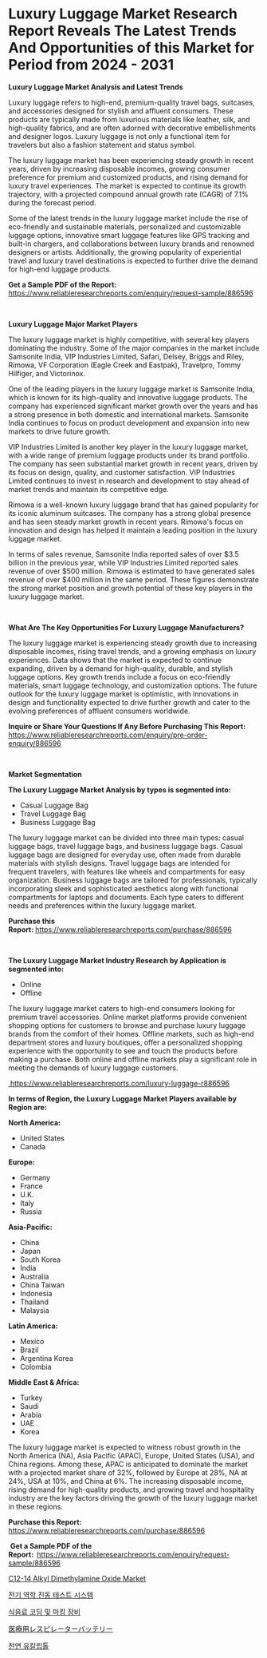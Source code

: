 <p><h1>Luxury Luggage Market Research Report Reveals The Latest Trends And Opportunities of this Market for Period from 2024 - 2031</h1></p><p><strong>Luxury Luggage Market Analysis and Latest Trends</strong></p>
<p><p>Luxury luggage refers to high-end, premium-quality travel bags, suitcases, and accessories designed for stylish and affluent consumers. These products are typically made from luxurious materials like leather, silk, and high-quality fabrics, and are often adorned with decorative embellishments and designer logos. Luxury luggage is not only a functional item for travelers but also a fashion statement and status symbol.</p><p>The luxury luggage market has been experiencing steady growth in recent years, driven by increasing disposable incomes, growing consumer preference for premium and customized products, and rising demand for luxury travel experiences. The market is expected to continue its growth trajectory, with a projected compound annual growth rate (CAGR) of 7.1% during the forecast period.</p><p>Some of the latest trends in the luxury luggage market include the rise of eco-friendly and sustainable materials, personalized and customizable luggage options, innovative smart luggage features like GPS tracking and built-in chargers, and collaborations between luxury brands and renowned designers or artists. Additionally, the growing popularity of experiential travel and luxury travel destinations is expected to further drive the demand for high-end luggage products.</p></p>
<p><strong>Get a Sample PDF of the Report:&nbsp;</strong> <a href="https://www.reliableresearchreports.com/enquiry/request-sample/886596">https://www.reliableresearchreports.com/enquiry/request-sample/886596</a></p>
<p>&nbsp;</p>
<p><strong>Luxury Luggage Major Market Players</strong></p>
<p><p>The luxury luggage market is highly competitive, with several key players dominating the industry. Some of the major companies in the market include Samsonite India, VIP Industries Limited, Safari, Delsey, Briggs and Riley, Rimowa, VF Corporation (Eagle Creek and Eastpak), Travelpro, Tommy Hilfiger, and Victorinox.</p><p>One of the leading players in the luxury luggage market is Samsonite India, which is known for its high-quality and innovative luggage products. The company has experienced significant market growth over the years and has a strong presence in both domestic and international markets. Samsonite India continues to focus on product development and expansion into new markets to drive future growth.</p><p>VIP Industries Limited is another key player in the luxury luggage market, with a wide range of premium luggage products under its brand portfolio. The company has seen substantial market growth in recent years, driven by its focus on design, quality, and customer satisfaction. VIP Industries Limited continues to invest in research and development to stay ahead of market trends and maintain its competitive edge.</p><p>Rimowa is a well-known luxury luggage brand that has gained popularity for its iconic aluminum suitcases. The company has a strong global presence and has seen steady market growth in recent years. Rimowa's focus on innovation and design has helped it maintain a leading position in the luxury luggage market.</p><p>In terms of sales revenue, Samsonite India reported sales of over $3.5 billion in the previous year, while VIP Industries Limited reported sales revenue of over $500 million. Rimowa is estimated to have generated sales revenue of over $400 million in the same period. These figures demonstrate the strong market position and growth potential of these key players in the luxury luggage market.</p></p>
<p>&nbsp;</p>
<p><strong>What Are The Key Opportunities For Luxury Luggage Manufacturers?</strong></p>
<p><p>The luxury luggage market is experiencing steady growth due to increasing disposable incomes, rising travel trends, and a growing emphasis on luxury experiences. Data shows that the market is expected to continue expanding, driven by a demand for high-quality, durable, and stylish luggage options. Key growth trends include a focus on eco-friendly materials, smart luggage technology, and customization options. The future outlook for the luxury luggage market is optimistic, with innovations in design and functionality expected to drive further growth and cater to the evolving preferences of affluent consumers worldwide.</p></p>
<p><strong>Inquire or Share Your Questions If Any Before Purchasing This Report:</strong> <a href="https://www.reliableresearchreports.com/enquiry/pre-order-enquiry/886596">https://www.reliableresearchreports.com/enquiry/pre-order-enquiry/886596</a></p>
<p>&nbsp;</p>
<p><strong>Market Segmentation</strong></p>
<p><strong>The Luxury Luggage Market Analysis by types is segmented into:</strong></p>
<p><ul><li>Casual Luggage Bag</li><li>Travel Luggage Bag</li><li>Business Luggage Bag</li></ul></p>
<p><p>The luxury luggage market can be divided into three main types: casual luggage bags, travel luggage bags, and business luggage bags. Casual luggage bags are designed for everyday use, often made from durable materials with stylish designs. Travel luggage bags are intended for frequent travelers, with features like wheels and compartments for easy organization. Business luggage bags are tailored for professionals, typically incorporating sleek and sophisticated aesthetics along with functional compartments for laptops and documents. Each type caters to different needs and preferences within the luxury luggage market.</p></p>
<p><strong>Purchase this Report:&nbsp;</strong><a href="https://www.reliableresearchreports.com/purchase/886596">https://www.reliableresearchreports.com/purchase/886596</a></p>
<p>&nbsp;</p>
<p><strong>The Luxury Luggage Market Industry Research by Application is segmented into:</strong></p>
<p><ul><li>Online</li><li>Offline</li></ul></p>
<p><p>The luxury luggage market caters to high-end consumers looking for premium travel accessories. Online market platforms provide convenient shopping options for customers to browse and purchase luxury luggage brands from the comfort of their homes. Offline markets, such as high-end department stores and luxury boutiques, offer a personalized shopping experience with the opportunity to see and touch the products before making a purchase. Both online and offline markets play a significant role in meeting the demands of luxury luggage customers.</p></p>
<p><a href="https://www.reliableresearchreports.com/luxury-luggage-r886596">&nbsp;https://www.reliableresearchreports.com/luxury-luggage-r886596</a></p>
<p><strong>In terms of Region, the Luxury Luggage Market Players available by Region are:</strong></p>
<p>
    <p> <strong> North America: </strong>
        <ul>
            <li>United States</li>
            <li>Canada</li>
        </ul>
        </p> 
    <p> <strong> Europe: </strong>
        <ul>
            <li>Germany</li>
            <li>France</li>
            <li>U.K.</li>
            <li>Italy</li>
            <li>Russia</li>
        </ul>
        </p> 
    <p> <strong> Asia-Pacific: </strong>
        <ul>
            <li>China</li>
            <li>Japan</li>
            <li>South Korea</li>
            <li>India</li>
            <li>Australia</li>
            <li>China Taiwan</li>
            <li>Indonesia</li>
            <li>Thailand</li>
            <li>Malaysia</li>
        </ul>
        </p> 
    <p> <strong> Latin America: </strong>
        <ul>
            <li>Mexico</li>
            <li>Brazil</li>
            <li>Argentina Korea</li>
            <li>Colombia</li>
        </ul>
        </p> 
    <p> <strong> Middle East & Africa: </strong>
        <ul>
            <li>Turkey</li>
            <li>Saudi</li>
            <li>Arabia</li>
            <li>UAE</li>
            <li>Korea</li>
        </ul>
    </p>
    </p>
<p><p>The luxury luggage market is expected to witness robust growth in the North America (NA), Asia Pacific (APAC), Europe, United States (USA), and China regions. Among these, APAC is anticipated to dominate the market with a projected market share of 32%, followed by Europe at 28%, NA at 24%, USA at 10%, and China at 6%. The increasing disposable income, rising demand for high-quality products, and growing travel and hospitality industry are the key factors driving the growth of the luxury luggage market in these regions.</p></p>
<p><strong>Purchase this Report: </strong><a href="https://www.reliableresearchreports.com/purchase/886596">https://www.reliableresearchreports.com/purchase/886596</a></p>
<p>&nbsp;<strong>Get a Sample PDF of the Report:&nbsp;&nbsp;</strong><a href="https://www.reliableresearchreports.com/enquiry/request-sample/886596">https://www.reliableresearchreports.com/enquiry/request-sample/886596</a></p>
<p><strong></strong></p>
<p><p><a href="https://github.com/jodemen/Market-Research-Report-List-3/blob/main/c12-14-alkyl-dimethylamine-oxide-market.md">C12-14 Alkyl Dimethylamine Oxide Market</a></p><p><a href="https://medium.com/@deborahward03/2024%EB%85%84%EB%B6%80%ED%84%B0-2031%EB%85%84%EA%B9%8C%EC%A7%80%EC%9D%98-%EC%A0%84%EA%B8%B0-%EC%97%AD%EB%8F%99%EC%A0%81-%EC%A7%84%EB%8F%99-%EC%8B%9C%ED%97%98-%EC%8B%9C%EC%8A%A4%ED%85%9C-%EC%8B%9C%EC%9E%A5-%EC%A0%90%EC%9C%A0%EC%9C%A8-%EB%B0%8F-%EA%B2%BD%EC%9F%81-%ED%92%8D%EA%B2%BD%EC%97%90-%EB%8C%80%ED%95%9C-%ED%86%B5%EC%B0%B0%EB%A0%A5-437863e64293">전기 역학 진동 테스트 시스템</a></p><p><a href="https://medium.com/@staceyhilll80/%EC%8B%9D%EC%9D%8C%EB%A3%8C-%EC%BD%94%EB%94%A9-%EB%B0%8F-%EB%A7%88%ED%82%B9-%EC%9E%A5%EB%B9%84-%EC%8B%9C%EC%9E%A5-%EC%98%88%EC%B8%A1-%EC%8B%9C%EC%9E%A5-%EB%8F%99%ED%96%A5-%EB%B0%8F-%EC%98%81%ED%96%A5-%EB%B6%84%EC%84%9D-2024-2031-b5d686d44a16">식음료 코딩 및 마킹 장비</a></p><p><a href="https://github.com/AbigaleHuel/Market-Research-Report-List-1/blob/main/8011004139784.md">医療用レスピレーターバッテリー</a></p><p><a href="https://github.com/rrmadityapu/Market-Research-Report-List-1/blob/main/1191325147702.md">천연 유칼립톨</a></p></p>